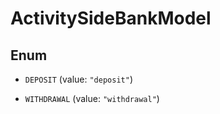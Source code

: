 

# ActivitySideBankModel

## Enum


* `DEPOSIT` (value: `"deposit"`)

* `WITHDRAWAL` (value: `"withdrawal"`)




